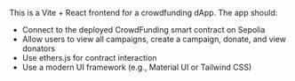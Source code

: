 <!-- Use this file to provide workspace-specific custom instructions to Copilot. For more details, visit https://code.visualstudio.com/docs/copilot/copilot-customization#_use-a-githubcopilotinstructionsmd-file -->

This is a Vite + React frontend for a crowdfunding dApp. The app should:
- Connect to the deployed CrowdFunding smart contract on Sepolia
- Allow users to view all campaigns, create a campaign, donate, and view donators
- Use ethers.js for contract interaction
- Use a modern UI framework (e.g., Material UI or Tailwind CSS)
